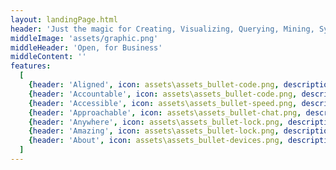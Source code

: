 ```yaml
---
layout: landingPage.html
header: 'Just the magic for Creating, Visualizing, Querying, Mining, Synchronizing, Aligning, Securing, and Unlocking the hidden value of your<p>Infrastructure Digital Twin'
middleImage: 'assets/graphic.png'
middleHeader: 'Open, for Business'
middleContent: ''
features:
  [
    {header: 'Aligned', icon: assets\assets_bullet-code.png, description: 'An iModel is an amalgamation of information from many sources - CAD files, BIM files, databases, schematics, spreadsheets, etc. The "vocabulary" of iModelJs is BIS. More...'},
    {header: 'Accountable', icon: assets\assets_bullet-code.png, description: 'Change is a first class concept in iModelJs. More...'},
    {header: 'Accessible', icon: assets\assets_bullet-speed.png, description: 'iModelJs is infinitely scalable. More...'},
    {header: 'Approachable', icon: assets\assets_bullet-chat.png, description: 'Programmers love iModelJs because it builds on the most modern and popular technologies and frameworks available, minimizing the out-of-the-box learning  curve. More...'},
    {header: 'Anywhere', icon: assets\assets_bullet-lock.png, description: 'Write your application logic once and run it on Cloud, Desktop, Web, and Mobile. More... '},
    {header: 'Amazing', icon: assets\assets_bullet-lock.png, description: 'iModelJs handles the complex tasks of managing large scale distributed Digital Twins efficiently so you can focus on other things. The library is modular so you only use what you need. More...'},
    {header: 'About', icon: assets\assets_bullet-devices.png, description: "There are lots of resources to ask questions, make suggestions, and get help. We'd also love to have your contributions. More..."}
  ]
---
```

